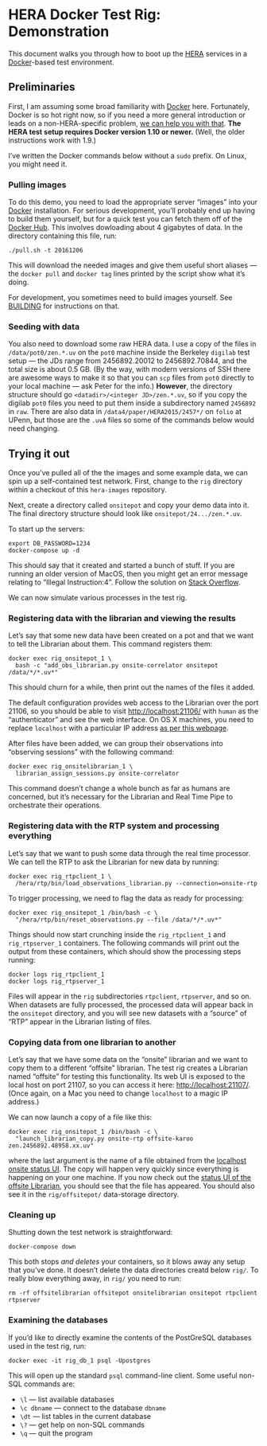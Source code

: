 <!-- To HTML-ify this file locally, use `grip --wide` on it. -->

HERA Docker Test Rig: Demonstration
===================================

This document walks you through how to boot up the [HERA] services in a
[Docker]-based test environment.

[Docker]: https://www.docker.com/
[HERA]: http://reionization.org/


Preliminaries
-------------

First, I am assuming some broad familiarity with [Docker] here. Fortunately,
Docker is so hot right now, so if you need a more general introduction or
leads on a non-HERA-specific problem,
[we can help you with that](https://www.google.com/search?q=docker%20tutorial).
**The HERA test setup requires Docker version 1.10 or newer.** (Well, the
older instructions work with 1.9.)

I’ve written the Docker commands below without a `sudo` prefix. On Linux, you
might need it.

### Pulling images

To do this demo, you need to load the appropriate server “images” into your
[Docker] installation. For serious development, you’ll probably end up having
to build them yourself, but for a quick test you can fetch them off of the
[Docker Hub]. This involves dowloading about 4 gigabytes of data. In the
directory containing this file, run:

```
./pull.sh -t 20161206
```

[Docker Hub]: https://hub.docker.com/

This will download the needed images and give them useful short aliases — the
`docker pull` and `docker tag` lines printed by the script show what it’s
doing.

For development, you sometimes need to build images yourself. See
[BUILDING](BUILDING.md) for instructions on that.

### Seeding with data

You also need to download some raw HERA data. I use a copy of the files in
`/data/pot0/zen.*.uv` on the `pot0` machine inside the Berkeley `digilab` test
setup — the JDs range from 2456892.20012 to 2456892.70844, and the total size
is about 0.5 GB. (By the way, with modern versions of SSH there are awesome
ways to make it so that you can `scp` files from `pot0` directly to your local
machine — ask Peter for the info.) **However**, the directory structure should
go `<datadir>/<integer JD>/zen.*.uv`, so if you copy the digilab `pot0` files
you need to put them inside a subdirectory named `2456892` in `raw`. There are
also data in `/data4/paper/HERA2015/2457*/` on `folio` at UPenn, but those are
the `.uvA` files so some of the commands below would need changing.


Trying it out
-------------

Once you’ve pulled all of the the images and some example data, we can spin up
a self-contained test network. First, change to the `rig` directory within a
checkout of this `hera-images` repository.

Next, create a directory called `onsitepot` and copy your demo data into it.
The final directory structure should look like `onsitepot/24.../zen.*.uv`.

To start up the servers:

```
export DB_PASSWORD=1234
docker-compose up -d
```

This should say that it created and started a bunch of stuff. If you are
running an older version of MacOS, then you might get an error message
relating to “Illegal Instruction:4”. Follow the solution on
[Stack Overflow](http://stackoverflow.com/questions/33595593/what-does-illegal-instruction-4-mean-with-docker-compose-on-a-mac).

We can now simulate various processes in the test rig.

### Registering data with the librarian and viewing the results

Let’s say that some new data have been created on a pot and that we want to
tell the Librarian about them. This command registers them:

```
docker exec rig_onsitepot_1 \
  bash -c "add_obs_librarian.py onsite-correlator onsitepot /data/*/*.uv*"
```

This should churn for a while, then print out the names of the files it added.

The default configuration provides web access to the Librarian over the port
21106, so you should be able to visit <http://localhost:21106/> with
`human` as the “authenticator” and see the web interface. On OS X machines,
you need to replace `localhost` with a particular IP address
[as per this webpage](http://www.markhneedham.com/blog/2015/11/08/docker-1-9-port-forwarding-on-mac-os-x/).

After files have been added, we can group their observations into “observing
sessions” with the following command:

```
docker exec rig_onsitelibrarian_1 \
  librarian_assign_sessions.py onsite-correlator
```

This command doesn’t change a whole bunch as far as humans are concerned, but
it’s necessary for the Librarian and Real Time Pipe to orchestrate their
operations.

### Registering data with the RTP system and processing everything

Let’s say that we want to push some data through the real time processor. We
can tell the RTP to ask the Librarian for new data by running:

```
docker exec rig_rtpclient_1 \
  /hera/rtp/bin/load_observations_librarian.py --connection=onsite-rtp
```

To trigger processing, we need to flag the data as ready for processing:

```
docker exec rig_onsitepot_1 /bin/bash -c \
  "/hera/rtp/bin/reset_observations.py --file /data/*/*.uv*"
```

Things should now start crunching inside the `rig_rtpclient_1` and
`rig_rtpserver_1` containers. The following commands will print out the output
from these containers, which should show the processing steps running:

```
docker logs rig_rtpclient_1
docker logs rig_rtpserver_1
```

Files will appear in the `rig` subdirectories `rtpclient`, `rtpserver`, and so
on. When datasets are fully processed, the processed data will appear back in
the `onsitepot` directory, and you will see new datasets with a “source” of
“RTP” appear in the Librarian listing of files.

### Copying data from one librarian to another

Let’s say that we have some data on the “onsite” librarian and we want to copy
them to a different “offsite” librarian. The test rig creates a Librarian
named “offsite” for testing this functionality. Its web UI is exposed to the
local host on port 21107, so you can access it here:
<http://localhost:21107/>. (Once again, on a Mac you need to change
`localhost` to a magic IP address.)

We can now launch a copy of a file like this:

```
docker exec rig_onsitepot_1 /bin/bash -c \
  "launch_librarian_copy.py onsite-rtp offsite-karoo zen.2456892.48958.xx.uv"
```

where the last argument is the name of a file obtained from the
[localhost onsite status UI](http://localhost:21106/). The copy will happen
very quickly since everything is happening on your one machine. If you now
check out the [status UI of the offsite Librarian](http://localhost:21107/),
you should see that the file has appeared. You should also see it in the
`rig/offsitepot/` data-storage directory.

### Cleaning up

Shutting down the test network is straightforward:

```
docker-compose down
```

This both stops *and deletes* your containers, so it blows away any setup that
you’ve done. It doesn’t delete the data directories creatd below `rig/`. To
really blow everything away, in `rig/` you need to run:

```
rm -rf offsitelibrarian offsitepot onsitelibrarian onsitepot rtpclient rtpserver
```

### Examining the databases

If you’d like to directly examine the contents of the PostGreSQL databases
used in the test rig, run:

```
docker exec -it rig_db_1 psql -Upostgres
```

This will open up the standard `psql` command-line client. Some useful non-SQL
commands are:

* `\l` — list available databases
* `\c dbname` — connect to the database `dbname`
* `\dt` — list tables in the current database
* `\?` — get help on non-SQL commands
* `\q` — quit the program
